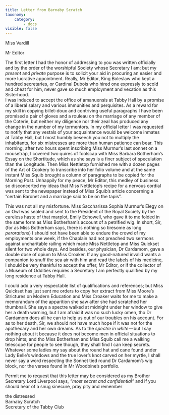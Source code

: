 ```yaml
---
title: Letter from Barnaby Scratch
taxonomy:
    category:
        - docs
visible: false
---
```


<div class="name">Miss Vardill</div>

Mr Editor

The first letter I had the honor of addressing to you was written officially and by the order of the worshipful Society whose Secretary I am: but my *present* and *private* purpose is to solicit your aid in procuring an easier and more lucrative appointment. Really, Mr Editor, King Boleslaw who kept a hundred secretaries, or Cardinal Dubois who hired one expressly to scold and cheat for him, never gave so much employment and vexation as this Sisterhood.  
I was induced to accept the office of amanuensis at Tabby Hall by a promise of a liberal salary and various immunities and perquisites. As a reward for my skill in copying billet-doux and contriving useful paragraphs I have been promised a pair of gloves and a rouleau on the marriage of any member of the Coterie, but neither my diligence nor their zeal has produced any change in the number of my tormentors. In my official letter I was requested to notify that any vestals of your acquaintance would be welcome inmates at Tabby Hall, but I most humbly beseech you not to multiply the inhabitants, for six mistresses are more than human patience can bear. This morning, after two hours spent inscribing Miss Murmur’s last sonnet on a mousetrap, I covered two quires of foolscap with Miss Barbara Botherham’s Essay on the Shortitude, which as she says is a finer subject of speculation than the Longitude. Then Miss Nettletop furnished me with a dozen pages of the Art of Cookery to transcribe into her folio volume and at the same instant Miss Squib brought a column of paragraphs to be copied for the Morning Post. Unhappily for my peace, Mr Editor, this medley of business so disconcerted my ideas that Miss Nettletop’s recipe for a nervous cordial was sent to the newspaper instead of Miss Squib’s article concerning a “certain Baronet and a marriage said to be on the tapis”.  

This was not all my misfortune. Miss Saccharissa Sophia Murmur’s Elegy on an Owl was sealed and sent to the President of the Royal Society by the careless haste of that marplot, Emily Echowell, who gave it to me folded in the same form as Miss Botherham’s account of a petrified wig. In short, Sir, (for as Miss Botherham says, there is nothing so tiresome as long *perorations*) I should not have been able to endure the crowd of my employments one week, if the Chaplain had not preached two sermons against uncharitable railing which made Miss Nettletop and Miss Quickset silent for two whole days. And besides, our physician, Dr Cardamom, gave a double dose of opium to Miss Croaker. If any good-natured invalid wants a companion to snuff the sea air with him and read the labels of his medicine, I should be very thankful to accept the offer, Mr Editor, or if the collector of a Museum of Oddities requires a Secretary I am perfectly qualified by my long residence at Tabby Hall.

I could add a very respectable list of qualifications and references; but Miss Quickset has just sent me orders to copy her extract from Miss Moore’s Strictures on Modern Education and Miss Croaker waits for me to make a memorandum of the apparition she saw after she had scratched her thumbnail. She says a spectre walked at midnight under her window to give her a death warning, but I am afraid it was no such lucky omen, tho Dr Cardamom does all he can to help us out of our troubles on his account. For as to her death, Sir, we should not have much hope if it was not for the apothecary and her own dreams. As to the *spectre in white* — but I say nothing about it because it does not become men in official situations to drop hints; and tho Miss Botherham and Miss Squib call me a walking telescope for people to see though, they shall find I can keep secrets. Whatever some ladies my say about the round hat and cane found under Lady Belle’s windows and the true lover’s knot carved on her myrtle, I shall never say a word respecting the Sonnet tied round Dr Cardamom’s wig block, nor the verses found in Mr Woodbine’s portfolio.  

Permit me to request that this letter may be considered as my Brother Secretary Lord Liverpool says, *“most secret and confidential”* and if you should hear of a snug sinecure, pray pity and remember  

the distressed  
Barnaby Scratch  
Secretary of the Tabby Club